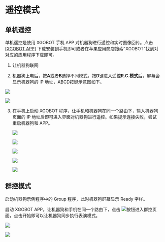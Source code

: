 ﻿---
sidebar_position: 3
sidebar_label: 遥控模式
---

# 遥控模式

 ## 单机遥控

单机遥控是使用 XGOBOT 手机 APP 对机器狗进行遥控和实时图像回传。点击[[XGOBOT APP\]](https://pan.baidu.com/s/16TQQ3AEBwlI37oNj0oQOzA?pwd=d4qa) 下载安装到手机即可或者在苹果应用商店搜索"XGOBOT"找到对对应的应用程序下载即可。

1. 让机器狗联网

2. 机器狗上电后，按**A**或者**B**选择不同模式，按**D**键进入遥控**R.C.模式**后，屏幕会显示机器狗的 IP 地址，ABCD按键示意图如下。

![](https://wiki-media-ef.oss-cn-hongkong.aliyuncs.com//images/cm4-xgo-control-01.png)

![](https://wiki-media-ef.oss-cn-hongkong.aliyuncs.com//images/cm4-xgo-control-02.png)



3. 在手机上启动 XGOBOT 程序，让手机和机器狗在同一个路由下，输入机器狗页面的 IP 地址后即可进入界面对机器狗进行遥控。如果提示连接失败，尝试重启机器狗和 APP。



   ![](https://wiki-media-ef.oss-cn-hongkong.aliyuncs.com//images/cm4-xgo-control-03.png)



   ![](https://wiki-media-ef.oss-cn-hongkong.aliyuncs.com//images/cm4-xgo-control-04.png)



   ![](https://wiki-media-ef.oss-cn-hongkong.aliyuncs.com//images/cm4-xgo-control-05.png)



   ![](https://wiki-media-ef.oss-cn-hongkong.aliyuncs.com//images/cm4-xgo-control-06.png)



   ![](https://wiki-media-ef.oss-cn-hongkong.aliyuncs.com//images/cm4-xgo-control-07.png)

## 群控模式

启动机器狗示例程序中的 Group 程序，此时机器狗屏幕显示 Ready 字样。

启动 XGOBOT APP，让机器狗和手机在同一个路由下，点击 ![](https://wiki-media-ef.oss-cn-hongkong.aliyuncs.com//images/cm4-xgo-control-08.png)按钮进入群控页面，点击开始即可以让机器狗同步执行表演模式。

![](https://wiki-media-ef.oss-cn-hongkong.aliyuncs.com//images/cm4-xgo-control-09.png)

![](https://wiki-media-ef.oss-cn-hongkong.aliyuncs.com//images/cm4-xgo-control-10.png)
